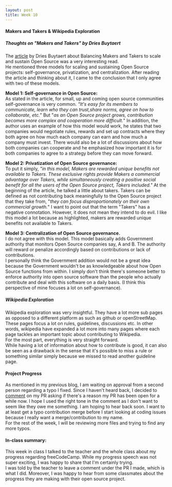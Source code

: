 ```yaml
---
layout: post
title: Week 10
---
```


#### Makers and Takers & Wikipedia Exploration

##### Thoughts on "Makers and Takers" by Dries Buytaert

The [article](https://dri.es/balancing-makers-and-takers-to-scale-and-sustain-open-source) by Dries Buytaert about Balancing Makers and Takers to scale and sustain Open Source was a very interesting read.  
He mentioned three models for scaling and sustaining Open Source projects: self-governance, privatization, and centralization. After reading the article and thinking about it, I came to the conclusion that I only agree with two of these models.

**Model 1: Self-governance in Open Source:**  
As stated in the article, for small, up and coming open source communities self-governance is very common. _"It's easy for its members to communicate, learn who they can trust,share norms, agree on how to collaborate, etc._" But "_as an Open Source project grows, contribution becomes more complex and cooperation more difficult._" In addition, the author uses an example of how this model would work, he states that two companies would negotiate rules, rewards and set up contracts where they both agree on how much each company can earn and how much a company must invest. There would also be a lot of discussions about how both companies can cooperate and he emphasized how important it is for both companies to agree to a strategy before they can move forward.

**Model 2: Privatization of Open Source governance:**  
To put it simply, _"in this model, Makers are rewarded unique benefits not available to Takers. These exclusive rights provide Makers a commercial advantage over Takers, while simultaneously creating a positive social benefit for all the users of the Open Source project, Takers included."_ At the beginning of the article, he talked a little about takers. Takers can be defined as not contributing back meaningfully to the Open Source project that they take from, "_they can focus disproportionately on their own commercial growth._" I want to point out that the term "Takers" has a negative connotation. However, it does not mean they intend to do evil. I like this model a lot because as highlighted, makers are rewarded unique benefits not available to Takers.

**Model 3: Centralization of Open Source governance.**  
I do not agree with this model. This model basically adds Government authority that monitors Open Source companies say, A and B. The authority will reward or penalize accordingly based on contributions or lack of contributions.  
I personally think the Government addition would not be a great idea because the Government wouldn't be as knowledgeable about how Open Source functions from within. I simply don't think there's someone better to enforce authority into open source software than the people who actually contribute and deal with this software on a daily basis. (I think this perspective of mine focuses a lot on self-governance).

##### Wikipedia Exploration

Wikipedia exploration was very insightful. They have a lot more sub pages as opposed to a different platform as such as github or openStreetMap. These pages focus a lot on rules, guidelines, discussions etc. In other words, wikipedia have expanded a lot more into many pages where each page tackles an important topic about contributing to Wikipedia.  
For the most part, everything is very straight forward.  
While having a lot of information about how to contribute is good, it can also be seen as a drawback in the sense that it's possible to miss a rule or something similar simply because we missed to read another guideline page.

#### Project Progress

As mentioned in my previous blog, I am waiting on approval from a second person regarding a typo I fixed. Since I haven't heard back, I decided to [comment](https://github.com/freeCodeCamp/freeCodeCamp/pull/37345) on my PR asking if there's a reason my PR has been open for a while now. I hope I used the right tone in the comment as I don't want to seem like they owe me something. I am hoping to hear back soon. I want to at least get a typo contribution merge before I start looking at coding issues because I really want a merge/contribution to my name.  
For the rest of the week, I will be reviewing more files and trying to find any more typos.

#### In-class summary:

This week in class I talked to the teacher and the whole class about my progress regarding freeCodeCamp. While my progress speech was not super exciting, I was happy to share that I'm certainly trying.  
I was told by the teacher to leave a comment under the PR I made, which is what I did.
Moreover, I was happy to hear from some classmates about the progress they are making with their open source project.
